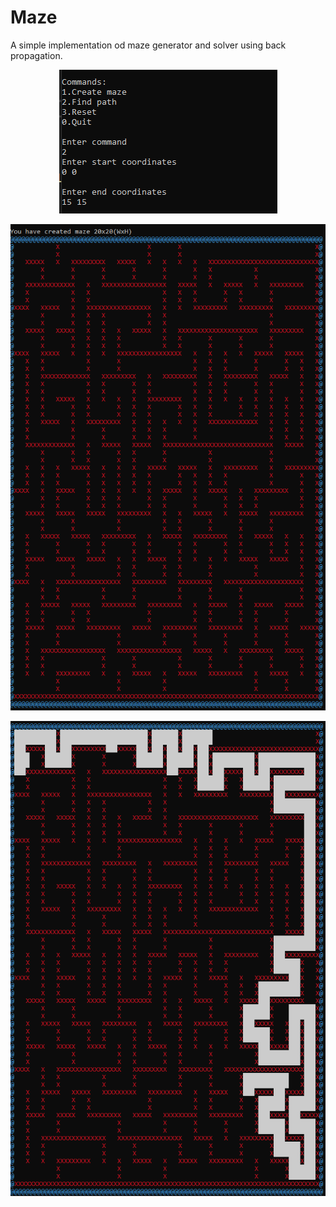 # Maze
A simple implementation od maze generator and solver using back propagation. 
<p align="center">
  <img src="Screenshot_3.png" />
</p>




<p align="center">
  <img src="Screenshot_1.png" />
</p>

<p align="center">
  <img src="Screenshot_2.png" />
</p>

